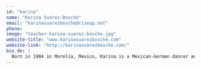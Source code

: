 ```yaml
---
id: "karina"
name: "Karina Suárez-Bosche"
email: "karinasuarezbosche@riseup.net"
phone:
image: "teacher-karina-suarez-bosche.jpg"
website-title: "www.karinasuarezbosche.com"
website-link: "http://karinasuarezbosche.com/"
bio_de: |
  Born in 1984 in Morelia, Mexico, Karina is a Mexican-German dancer and choreographer. She is interested in art as a living and sensitising human process. This means more precisely for her, that in order to create, a consciousness of social-political reality is needed to generate work that can expand awareness into society. Dance for her is a physical and emotional body-mind presence that has the power to connect with the world in various dimensions. In her performative work, she is concerned in providing the audience more challenges, proposing several times new configurations of the public.
---
```

